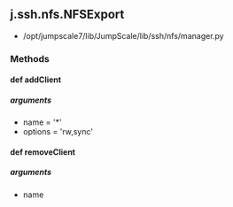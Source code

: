 <!-- toc -->
## j.ssh.nfs.NFSExport

- /opt/jumpscale7/lib/JumpScale/lib/ssh/nfs/manager.py

### Methods

#### def addClient 

##### arguments

- name = '*'
- options = 'rw,sync'

#### def removeClient 

##### arguments

- name


